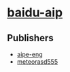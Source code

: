 # [baidu-aip](https://pypi.org/project/baidu-aip)



## Publishers
- [aipe-eng](https://pypi.org/user/aipe-eng)
- [meteorasd555](https://pypi.org/user/meteorasd555)

